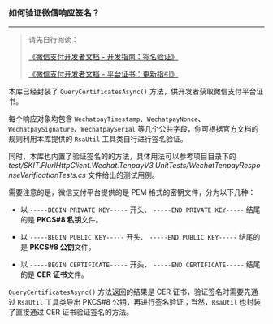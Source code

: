 ﻿### 如何验证微信响应签名？

---

> 请先自行阅读：
>
> [《微信支付开发者文档 - 开发指南：签名验证》](https://pay.weixin.qq.com/wiki/doc/apiv3/wechatpay/wechatpay4_1.shtml)
>
> [《微信支付开发者文档 - 平台证书：更新指引》](https://pay.weixin.qq.com/wiki/doc/apiv3/wechatpay/wechatpay5_0.shtml)

本库已经封装了 `QueryCertificatesAsync()` 方法，供开发者获取微信支付平台证书。

每个响应对象均包含 `WechatpayTimestamp`、`WechatpayNonce`、`WechatpaySignature`、`WechatpaySerial` 等几个公共字段，你可根据官方文档的规则利用本库提供的 `RsaUtil` 工具类自行进行签名验证。

同时，本库也内置了验证签名的的方法，具体用法可以参考项目目录下的 _test/SKIT.FlurlHttpClient.Wechat.TenpayV3.UnitTests/WechatTenpayResponseVerificationTests.cs_ 文件给出的测试用例。

需要注意的是，微信支付平台提供的是 PEM 格式的密钥文件，分为以下几种：

-   以 `-----BEGIN PRIVATE KEY-----` 开头、 `-----END PRIVATE KEY-----` 结尾的是 **PKCS#8 私钥**文件。

-   以 `-----BEGIN PUBLIC KEY-----` 开头、 `-----END PUBLIC KEY-----` 结尾的是 **PKCS#8 公钥**文件。

-   以 `-----BEGIN CERTIFICATE-----` 开头、 `-----END CERTIFICATE-----` 结尾的是 **CER 证书**文件。

`QueryCertificatesAsync()` 方法返回的结果是 CER 证书，验证签名时需要先通过 `RsaUtil` 工具类导出 PKCS#8 公钥，再进行签名验证；当然，`RsaUtil` 也封装了直接通过 CER 证书验证签名的方法。
